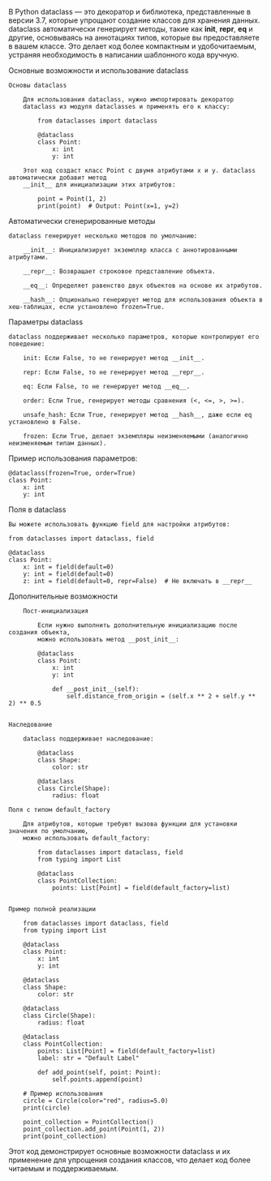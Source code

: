 

В Python dataclass — это декоратор и библиотека, представленные в версии 3.7, которые упрощают
создание классов для хранения данных. dataclass автоматически генерирует методы, такие как
__init__, __repr__, __eq__ и другие, основываясь на аннотациях типов, которые вы предоставляете в вашем классе.
Это делает код более компактным и удобочитаемым, устраняя необходимость в написании шаблонного кода вручную.


Основные возможности и использование dataclass

    Основы dataclass

        Для использования dataclass, нужно импортировать декоратор
        dataclass из модуля dataclasses и применять его к классу:

            from dataclasses import dataclass

            @dataclass
            class Point:
                x: int
                y: int

        Этот код создаст класс Point с двумя атрибутами x и y. dataclass автоматически добавит метод
        __init__ для инициализации этих атрибутов:

            point = Point(1, 2)
            print(point)  # Output: Point(x=1, y=2)


Автоматически сгенерированные методы

    dataclass генерирует несколько методов по умолчанию:

        __init__: Инициализирует экземпляр класса с аннотированными атрибутами.

        __repr__: Возвращает строковое представление объекта.

        __eq__: Определяет равенство двух объектов на основе их атрибутов.

        __hash__: Опционально генерирует метод для использования объекта в хеш-таблицах, если установлено frozen=True.


Параметры dataclass

    dataclass поддерживает несколько параметров, которые контролируют его поведение:

        init: Если False, то не генерирует метод __init__.

        repr: Если False, то не генерирует метод __repr__.

        eq: Если False, то не генерирует метод __eq__.

        order: Если True, генерирует методы сравнения (<, <=, >, >=).

        unsafe_hash: Если True, генерирует метод __hash__, даже если eq установлено в False.

        frozen: Если True, делает экземпляры неизменяемыми (аналогично неизменяемым типам данных).



Пример использования параметров:

    @dataclass(frozen=True, order=True)
    class Point:
        x: int
        y: int


Поля в dataclass

    Вы можете использовать функцию field для настройки атрибутов:

    from dataclasses import dataclass, field

    @dataclass
    class Point:
        x: int = field(default=0)
        y: int = field(default=0)
        z: int = field(default=0, repr=False)  # Не включать в __repr__


Дополнительные возможности

        Пост-инициализация

            Если нужно выполнить дополнительную инициализацию после создания объекта,
            можно использовать метод __post_init__:

            @dataclass
            class Point:
                x: int
                y: int

                def __post_init__(self):
                    self.distance_from_origin = (self.x ** 2 + self.y ** 2) ** 0.5


    Наследование

        dataclass поддерживает наследование:

            @dataclass
            class Shape:
                color: str

            @dataclass
            class Circle(Shape):
                radius: float

    Поля с типом default_factory

        Для атрибутов, которые требуют вызова функции для установки значения по умолчанию,
        можно использовать default_factory:

            from dataclasses import dataclass, field
            from typing import List

            @dataclass
            class PointCollection:
                points: List[Point] = field(default_factory=list)


    Пример полной реализации

        from dataclasses import dataclass, field
        from typing import List

        @dataclass
        class Point:
            x: int
            y: int

        @dataclass
        class Shape:
            color: str

        @dataclass
        class Circle(Shape):
            radius: float

        @dataclass
        class PointCollection:
            points: List[Point] = field(default_factory=list)
            label: str = "Default Label"

            def add_point(self, point: Point):
                self.points.append(point)

        # Пример использования
        circle = Circle(color="red", radius=5.0)
        print(circle)
    
        point_collection = PointCollection()
        point_collection.add_point(Point(1, 2))
        print(point_collection)



Этот код демонстрирует основные возможности dataclass и их применение для упрощения создания классов,
что делает код более читаемым и поддерживаемым.


